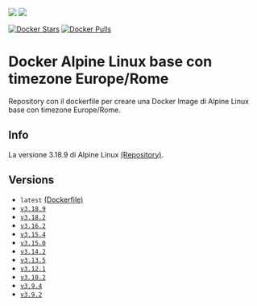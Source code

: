 [![](https://images.microbadger.com/badges/image/scolagreco/alpine-base.svg)](https://microbadger.com/images/scolagreco/alpine-base)
[![](https://images.microbadger.com/badges/commit/scolagreco/alpine-base.svg)](https://microbadger.com/images/scolagreco/alpine-base)

[![Docker Stars](https://img.shields.io/docker/stars/scolagreco/alpine-base.svg)](https://hub.docker.com/r/scolagreco/alpine-base/)
[![Docker Pulls](https://img.shields.io/docker/pulls/scolagreco/alpine-base.svg)](https://hub.docker.com/r/scolagreco/alpine-base/)

# Docker Alpine Linux base con timezone Europe/Rome

Repository con il dockerfile per creare una Docker Image di Alpine Linux base con timezone Europe/Rome.

## Info

La versione 3.18.9 di Alpine Linux [(Repository)](https://github.com/scolagreco/docker-alpine/tree/v3.18.9).

## Versions

- `latest` [(Dockerfile)](https://github.com/scolagreco/alpine-base/blob/master/Dockerfile)
- [`v3.18.9`](https://github.com/scolagreco/alpine-base/releases/tag/v3.18.9)
- [`v3.18.2`](https://github.com/scolagreco/alpine-base/releases/tag/v3.18.2)
- [`v3.16.2`](https://github.com/scolagreco/alpine-base/releases/tag/v3.16.2)
- [`v3.15.4`](https://github.com/scolagreco/alpine-base/releases/tag/v3.15.4)
- [`v3.15.0`](https://github.com/scolagreco/alpine-base/releases/tag/v3.15.0)
- [`v3.14.2`](https://github.com/scolagreco/alpine-base/releases/tag/v3.14.2)
- [`v3.13.5`](https://github.com/scolagreco/alpine-base/releases/tag/v3.13.5)
- [`v3.12.1`](https://github.com/scolagreco/alpine-base/releases/tag/v3.12.1)
- [`v3.10.2`](https://github.com/scolagreco/alpine-base/releases/tag/v3.10.2)
- [`v3.9.4`](https://github.com/scolagreco/alpine-base/releases/tag/v3.9.4)
- [`v3.9.2`](https://github.com/scolagreco/alpine-base/releases/tag/v3.9.2)
